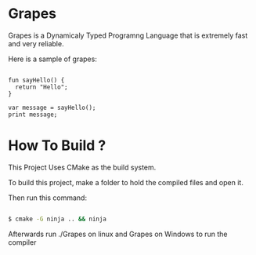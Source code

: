 

# Grapes

Grapes is a Dynamicaly Typed Programng Language that is extremely fast and very reliable.

Here is a sample of grapes:

````

fun sayHello() {
  return "Hello";
}

var message = sayHello();
print message;

````

# How To Build ?

This Project Uses CMake as the build system.

To build this project, make a folder to hold the compiled files and open it.

Then run this command:

````bash

$ cmake -G ninja .. && ninja

````

Afterwards run ./Grapes on linux and Grapes on Windows to run the compiler

